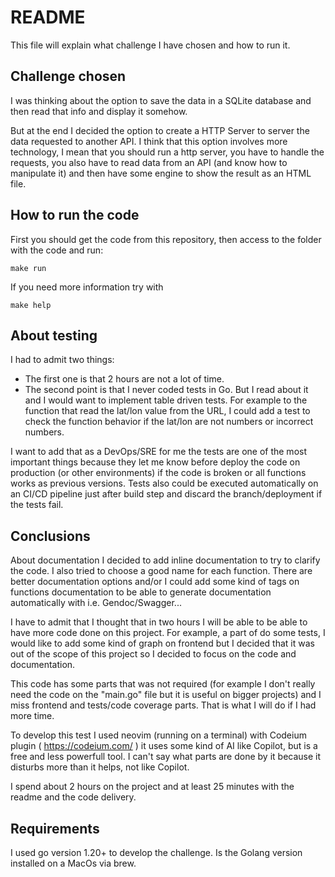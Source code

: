 # README

This file will explain what challenge I have chosen and how to run it.

## Challenge chosen

I was thinking about the option to save the data in a SQLite database and then read that info and display it somehow.

But at the end I decided the option to create a HTTP Server to server the data requested to another API. I think that this option involves more technology,
I mean that you should run a http server, you have to handle the requests, you also have to read data from an API (and know how to manipulate it) and then have some engine to show the result as an HTML file.

## How to run the code

First you should get the code from this repository, then access to the folder with the code and run:

```
make run
```

If you need more information try with

```
make help
```

## About testing

I had to admit two things:
- The first one is that 2 hours are not a lot of time.
- The second point is that I never coded tests in Go. But I read about it and I would want to implement table driven tests. For example to the function that read the lat/lon value from the URL, I could add a test to check the function behavior if the lat/lon are not numbers or incorrect numbers.

I want to add that as a DevOps/SRE for me the tests are one of the most important things because they let me know before deploy the code on production (or other environments) if the code is broken or all functions works as previous versions.
Tests also could be executed automatically on an CI/CD pipeline just after build step and discard the branch/deployment if the tests fail.

## Conclusions

About documentation I decided to add inline documentation to try to clarify the code. I also tried to choose a good name for each function. There are better documentation options and/or I could add some kind of tags on functions documentation to be able to generate documentation automatically with i.e. Gendoc/Swagger...

I have to admit that I thought that in two hours I will be able to be able to have more code done on this project. For example, a part of do some tests, I would like to add some kind of graph on frontend but I decided that it was out of the scope of this project so I decided to focus on the code and documentation.

This code has some parts that was not required (for example I don't really need the code on the "main.go" file but it is useful on bigger projects) and I miss frontend and tests/code coverage parts. That is what I will do if I had more time.

To develop this test I used neovim (running on a terminal) with Codeium plugin ( https://codeium.com/ ) it uses some kind of AI like Copilot, but is a free and less powerfull tool. I can't say what parts are done by it because it disturbs more than it helps, not like Copilot.

I spend about 2 hours on the project and at least 25 minutes with the readme and the code delivery.

## Requirements

I used go version 1.20+ to develop the challenge. Is the Golang version installed on a MacOs via brew.

